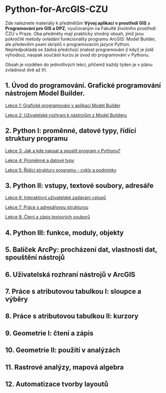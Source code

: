 # Python-for-ArcGIS-CZU



Zde naleznete materiály k předmětům **Vývoj aplikací v prostředí GIS** a **Programování pro GIS a DPZ**, vyučovaným na Fakultě životního prostředí ČZU v Praze. Oba předměty mají prakticky shodný obsah, jímž jsou pokročilé metody ovládání funkcionality programu ArcGIS: Model Builder, ale především psaní skriptů v programovacím jazyce Python. Nepředpokládá se žádná předchozí znalost programování (i když je jistě výhodou), naopak součástí kurzu je úvod do programování v Pythonu.

Obsah je rozdělen do jednotlivých lekcí, přičemž každý týden je v plánu zvládnout dvě až tři.



## 1. Úvod do programování. Grafické programování nástrojem Model Builder.

[Lekce 1: Grafické programování v aplikaci Model Builder](http://htmlpreview.github.io/?https://github.com/vojta-bartak/Python-for-ArcGIS-CZU/blob/master/html/Lekce%201%20Grafick%C3%A9%20programov%C3%A1n%C3%AD%20v%20aplikaci%20Model%20Builder.html)

[Lekce 2: Uživatelské rozhraní k nástrojům z Model Builderu](http://htmlpreview.github.io/?https://github.com/vojta-bartak/Python-for-ArcGIS-CZU/blob/master/html/Lekce%202%20U%C5%BEivatelsk%C3%A9%20rozhran%C3%AD%20k%20n%C3%A1stroj%C5%AFm%20z%20Model%20Builderu.html)

## 2. Python I: proměnné, datové typy, řídící struktury programu

[Lekce 3: Jak a kde napsat a spustit program v Pythonu?]()

[Lekce 4: Proměnné a datové typy]()

[Lekce 5: Řídící struktury programu - cykly a podmínky]()

## 3. Python II: vstupy, textové soubory, adresáře

[Lekce 6: Interaktivní uživatelské zadávání vstupů]()

[Lekce 7: Práce s adresářovou strukturou]()

[Lekce 8: Čtení a zápis textových souborů]()

## 4. Python III: funkce, moduly, objekty

## 5. Balíček ArcPy: procházení dat, vlastnosti dat, spouštění nástrojů

## 6. Uživatelská rozhraní nástrojů v ArcGIS

## 7. Práce s atributovou tabulkou I: sloupce a výběry

## 8. Práce s atributovou tabulkou II: kurzory

## 9. Geometrie I: čtení a zápis

## 10. Geometrie II: použití v analýzách

## 11. Rastrové analýzy, mapová algebra

## 12. Automatizace tvorby layoutů



